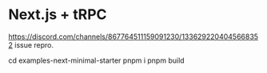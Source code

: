 # Next.js + tRPC

https://discord.com/channels/867764511159091230/1336292204045668352 issue repro.

cd examples-next-minimal-starter
pnpm i
pnpm build

